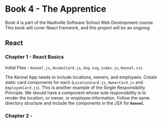# Book 4 - The Apprentice

Book 4 is part of the Nashville Software School Web Development course. This book will cover React framwork, and this project will be an ongoing 

## React

### Chapter 1 - React Basics

Initial Files - `Kennel.js`, `AnimalCard.js`, `dog.svg`, `index.js`, `Kennel.css` 

The Kennel App needs to include locations, owners, and employees. Create static card components for each (`LocationCard.js`, `OwnerCard.js` and `EmployeeCard.js`). This is another example of the Single Responsibility Principle. We should have a component whose sole responsibility is to render the location, or owner, or employee information. Follow the same directory structure and include the components in the JSX for **`Kennel`**.


### Chapter 2 - 